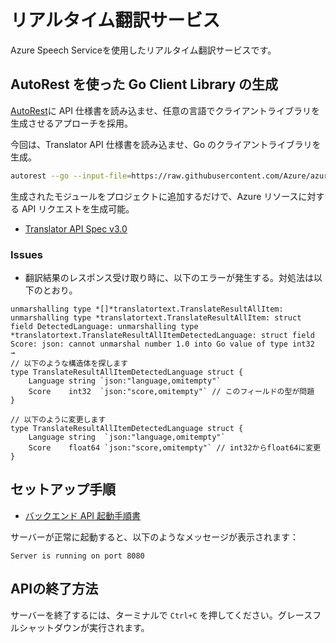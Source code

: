 # リアルタイム翻訳サービス

Azure Speech Serviceを使用したリアルタイム翻訳サービスです。

## AutoRest を使った Go Client Library の生成

[AutoRest](https://github.com/Azure/autorest)に API 仕様書を読み込ませ、任意の言語でクライアントライブラリを生成させるアプローチを採用。

今回は、Translator API 仕様書を読み込ませ、Go のクライアントライブラリを生成。

```bash
autorest --go --input-file=https://raw.githubusercontent.com/Azure/azure-rest-api-specs/refs/heads/master/specification/cognitiveservices/data-plane/TranslatorText/stable/v3.0/TranslatorText.json --output-folder=./translatortext --namespace=translatortext
```

生成されたモジュールをプロジェクトに追加するだけで、Azure リソースに対する API リクエストを生成可能。

- [Translator API Spec v3.0](https://learn.microsoft.com/en-us/azure/ai-services/translator/text-translation/reference/v3/reference)

### Issues

- 翻訳結果のレスポンス受け取り時に、以下のエラーが発生する。対処法は以下のとおり。

```
unmarshalling type *[]*translatortext.TranslateResultAllItem: unmarshalling type *translatortext.TranslateResultAllItem: struct field DetectedLanguage: unmarshalling type *translatortext.TranslateResultAllItemDetectedLanguage: struct field Score: json: cannot unmarshal number 1.0 into Go value of type int32
→
// 以下のような構造体を探します
type TranslateResultAllItemDetectedLanguage struct {
    Language string `json:"language,omitempty"`
    Score    int32  `json:"score,omitempty"` // このフィールドの型が問題
}
 
// 以下のように変更します
type TranslateResultAllItemDetectedLanguage struct {
    Language string  `json:"language,omitempty"`
    Score    float64 `json:"score,omitempty"` // int32からfloat64に変更
}
```

## セットアップ手順

- [バックエンド API 起動手順書](./backend/README-ja.md)

サーバーが正常に起動すると、以下のようなメッセージが表示されます：
```
Server is running on port 8080
```

## APIの終了方法

サーバーを終了するには、ターミナルで `Ctrl+C` を押してください。グレースフルシャットダウンが実行されます。